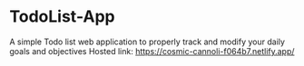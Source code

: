 # TodoList-App
A simple Todo list web application to properly track and modify  your daily goals and objectives
Hosted link: https://cosmic-cannoli-f064b7.netlify.app/
